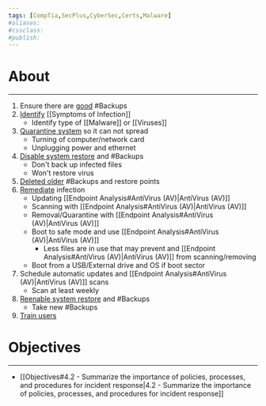 ```yaml
---
tags: [CompTia,SecPlus,CyberSec,Certs,Malware]
#aliases:
#cssclass:
#publish:
---
```


# About
---
1. Ensure there are <u>good</u> #Backups
2. <u>Identify</u> [[Symptoms of Infection]]
	- Identify type of [[Malware]] or [[Viruses]]
3. <u>Quarantine system</u> so it can not spread
	- Turning of computer/network card
	- Unplugging power and ethernet
4. <u>Disable system restore</u> and #Backups
	- Don't back up infected files
	- Won't restore <u></u>virus
5. <u>Deleted older</u> #Backups and restore points
6. <u>Remediate</u> infection
	- Updating [[Endpoint Analysis#AntiVirus (AV)|AntiVirus (AV)]]
	- Scanning with [[Endpoint Analysis#AntiVirus (AV)|AntiVirus (AV)]]
	- Removal/Quarantine with [[Endpoint Analysis#AntiVirus (AV)|AntiVirus (AV)]]
	- Boot to safe mode and use [[Endpoint Analysis#AntiVirus (AV)|AntiVirus (AV)]]
		- Less files are in use that may prevent and [[Endpoint Analysis#AntiVirus (AV)|AntiVirus (AV)]] from scanning/removing
	- Boot from a USB/External drive and OS if boot sector
7. Schedule automatic updates and [[Endpoint Analysis#AntiVirus (AV)|AntiVirus (AV)]] scans
	- Scan at least weekly
8. <u>Reenable system restore</u> and #Backups
	- Take new #Backups
9. <u>Train users</u>

# Objectives
---
- [[Objectives#4.2 - Summarize the importance of policies, processes, and procedures for incident response|4.2 - Summarize the importance of policies, processes, and procedures for incident response]]